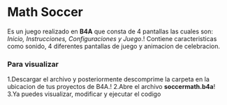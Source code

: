 # Math Soccer
Es un juego realizado en **B4A** que consta de 4 pantallas las cuales son: *Inicio, Instrucciones, Configuraciones y Juego*.!
Contiene caracteristicas como sonido, 4 diferentes pantallas de juego y animacion de celebracion.


### Para visualizar

1.Descargar el archivo y posteriormente descomprime la carpeta en la ubicacion de tus proyectos de B4A.!
2.Abre el archivo **soccermath.b4a**!
3.Ya puedes visualizar, modificar y ejecutar el codigo 
